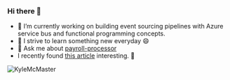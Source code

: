 ### Hi there 👋

- 🔭 I’m currently working on building event sourcing pipelines with Azure service bus and functional programming concepts.
- 🌱 I strive to learn something new everyday 😄
- 💬 Ask me about [payroll-processor](https://github.com/KyleMcMaster/payroll-processor)
- I recently found [this article](https://blog.ploeh.dk/2021/03/22/the-dispassionate-developer) interesting. 🤔 

<div>
  <img align="center" src="https://github-readme-stats.vercel.app/api?username=KyleMcMaster&show_icons=true&theme=dark" alt="KyleMcMaster" />
<div/>
<!--
**KyleMcMaster/KyleMcMaster** is a ✨ _special_ ✨ repository because its `README.md` (this file) appears on your GitHub profile.

Here are some ideas to get you started:

- 🔭 I’m currently working on converting data layers frin EF to EF Core.
- 🌱 I’m currently learning something new everyday 
- 👯 I’m looking to collaborate on  [Payroll-Processor](https://github.com/KyleMcMaster/payroll-processor)
- 🤔 I’m looking for help with ...
- 💬 Ask me about ... 
- 📫 How to reach me: ...
- 😄 Pronouns: ...
- ⚡ Fun fact: ... 
-->
